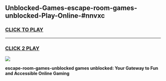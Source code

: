 
## Unblocked-Games-escape-room-games-unblocked-Play-Online-#nnvxc
<h3>
<a href="https://premium.freeplayer.one?title=escape-room-games-unblocked&ref=27F">CLICK TO PLAY</a></h3>
<hr>

<h3>
<a href="https://premium.freeplayer.one?title=escape-room-games-unblocked&ref=27F">CLICK 2 PLAY</a>
  
</h3>

<a href="https://premium.freeplayer.one?title=escape-room-games-unblocked&ref=27F"><img src="https://clearcache.store/games.png"></a>


**escape-room-games-unblocked games unblocked: Your Gateway to Fun and Accessible Online Gaming**
